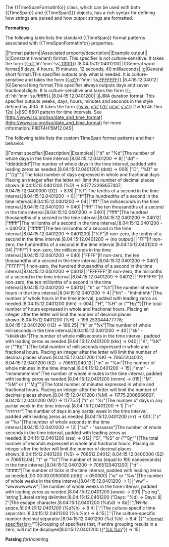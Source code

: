The {{TimeSpanFormatInfo}} class, which can be used with both {{TimeSpan}} and {{TimeSpan2}} objects, has a rich syntax for defining how strings are parsed and how output strings are formatted.

**Formatting**

The following table lists the standard {{TimeSpan}} format patterns associated with {{TimeSpanFormatInfo}} properties.

||Format pattern||Associated property/description||Example output||
|c|Constant (invariant) format. This specifier is not culture-sensitive. It takes the form {{[-](-)[d’.’](d’.’)hh’:’mm’:’ss[‘.’fffffff](‘.’fffffff)}}.|8.04:15:12.0401200|
|f|General word format|8 days, 4 hours, 15 minutes, 12 seconds, 40 milliseconds|
|g|General short format.This specifier outputs only what is needed. It is culture-sensitive and takes the form {{[-](-)[d’:’](d’_’)h’:’mm’:’ss[.FFFFFFF](.FFFFFFF)}}.|8.4:15:12.04012|
|G|General long format.This specifier always outputs days and seven fractional digits. It is culture-sensitive and takes the form {{[-](-)d’:’hh’:’mm’:’ss.fffffff}}.|8.04:15:12.0401200|
|j|JIRA duration format. This specifier outputs weeks, days, hours, minutes and seconds in the style defined by JIRA. It takes the form {{[w'w'](w'w') [d'd'](d'd') [h'h'](h'h') [m'm'](m'm') [s's'](s's')}}.|1w 1d 4h 15m 12s|
|x|ISO 8601 pattern for time intervals. See [http://www.iso.org/iso/date_and_time_format](http://www.iso.org/iso/date_and_time_format) for more information.|P8DT4H15M12.04S|

The following table lists the custom TimeSpan format patterns and their behavior.


||Format specifier||Description||Examples||
|"d" or "%d"|The number of whole days in the time interval.|8.04:15:12.0401200 -> 8|
|"dd" - "dddddddd"|The number of whole days in the time interval, padded with leading zeros as needed.|8.04:15:12.0401200 (ddd) -> 008|
|"D", "%D" or {""D[n](n)""}|The total number of days expressed in whole and fractional days. Placing an integer after the letter will limit the number of decimal places shown.|8.04:15:12.0401200 (%D) -> 8.17722268657407; 8.04:15:12.0400000 (D2) -> 8.18|
|"%f"|The tenths of a second in the time interval.|8.04:15:12.0401200 -> 0|
|"ff"|The hundredths of a second in the time interval.|8.04:15:12.0401200 -> 04|
|"fff"|The milliseconds in the time interval.|8.04:15:12.0401200 -> 040|
|"ffff"|The ten thousandths of a second in the time interval.|8.04:15:12.0401200 -> 0401|
|"fffff"|The hundred thousandths of a second in the time interval.|8.04:15:12.0401200 -> 04012|
|"ffffff"|The millionths of a second in the time interval.|8.04:15:12.0401200 -> 040120|
|"fffffff"|The ten millionths of a second in the time interval.|8.04:15:12.0401200 -> 0401200|
|"%F"|If non-zero, the tenths of a second in the time interval.|8.04:15:12.0401200 -> (no output)|
|"FF"|If non-zero, the hundredths of a second in the time interval.|8.04:15:12.0401200 -> 04|
|"FFF"|If non-zero, the milliseconds in the time interval.|8.04:15:12.0401200 -> 040|
|"FFFF"|If non-zero, the ten thousandths of a second in the time interval.|8.04:15:12.0401200 -> 0401|
|"FFFFF"|If non-zero, the hundred thousandths of a second in the time interval.|8.04:15:12.0401200 -> 04012|
|"FFFFFF"|If non-zero, the millionths of a second in the time interval.|8.04:15:12.0401200 -> 04012|
|"FFFFFFF"|If non-zero, the ten millionths of a second in the time interval.|8.04:15:12.0401200 -> 04012|
|"h" or "%h"|The number of whole hours in the time interval.|8.04:15:12.0401200 -> 4|
|"hh" - "hhhhhhhh"|The number of whole hours in the time interval, padded with leading zeros as needed.|8.04:15:12.0401200 (hhh) -> 004|
|"H", "%H" or {""H[n](n)""}|The total number of hours expressed in whole and fractional hours. Placing an integer after the letter will limit the number of decimal places shown.|8.04:15:12.0401200 (%H) -> 196.253344477778; 8.04:15:12.0401200 (H2) -> 196.25|
|"k" or "%k"|The number of whole milliseconds in the time interval.|8.04:15:12.0401200 -> 40|
|"kk" - "kkkkkkkk"|The number of whole milliseconds in the time interval, padded with leading zeros as needed.|8.04:15:12.0401200 (kkk) -> 040|
|"K", "%K" or {""K[n](n)""}|The total number of milliseconds expressed in whole and fractional hours. Placing an integer after the letter will limit the number of decimal places shown.|8.04:15:12.0401200 (%K) -> 706512040.12; 8.04:15:12.0401200 (K2) -> 706512040.12|
|"m" or "%m"|The number of whole minutes in the time interval.|8.04:15:12.0401200 -> 15|
|"mm" - "mmmmmmmm"|The number of whole minutes in the time interval, padded with leading zeros as needed.|8.04:15:12.0401200 (mmm) -> 015|
|"M", "%M" or {""M[n](n)""}|The total number of minutes expressed in whole and fractional hours. Placing an integer after the letter will limit the number of decimal places shown.|8.04:15:12.0401200 (%M) -> 11775.2006666667; 8.04:15:12.0401200 (M2) -> 11775.2|
|"r" or "%r"|The number of days in any partial week in the time interval.|8.04:15:12.0401200 -> 1|
|"rr" - "rrrrrrrr"|The number of days in any partial week in the time interval, padded with leading zeros as needed.|8.04:15:12.0401200 (rrr) -> 001|
|"s" or "%s"|The number of whole seconds in the time interval.|8.04:15:12.0401200 -> 12|
|"ss" - "ssssssss"|The number of whole seconds in the time interval, padded with leading zeros as needed.|8.04:15:12.0401200 (sss) -> 012|
|"S", "%S" or {""S[n](n)""}|The total number of seconds expressed in whole and fractional hours. Placing an integer after the letter will limit the number of decimal places shown.|8.04:15:12.0401200 (%S) -> 706512.04012; 8.04:15:12.0400000 (S2) -> 706512.04|
|"t" or "%t"|The number of ticks (equal to 100 nanoseconds) in the time interval.|8.04:15:12.0401200 -> 7065120401200|
|"tt" - "tttttttt"|The number of ticks in the time interval, padded with leading zeros as needed.|00:00:00.0050000 (tttttt) -> 050000|
|"w" or "%w"|The number of whole weeks in the time interval.|8.04:15:12.0401200 -> 1|
|"ww" - "wwwwwwww"|The number of whole weeks in the time interval, padded with leading zeros as needed.|8.04:15:12.0401200 (www) -> 001|
|"string", 'string'|Literal string delimiter.|8.04:15:12.0401200 ("Days: "%d) -> Days: 8|
|'\'|The escape character.|8.04:15:12.0401200 (%d\d) -> 8d|
|'_'|White space.|8.04:15:12.0401200 (%d_%h) -> 8 4|
|':'|The culture-specific time separator.|8.04:15:12.0401200 (%h:%m) -> 4:15|
|'.'|The culture-specific number decimal separator.|8.04:15:12.0401200 (%d.%h) -> 8.4|
|{""[<format specifier(s)>](_format-specifier(s)_)""}|Grouping of specifiers that, if entire grouping results in a zero, will not be displayed|8.0:15:12.0401200 ({"[%h:](%h_)[%m](%m)"}) -> 15|

**Parsing**
_forthcoming_